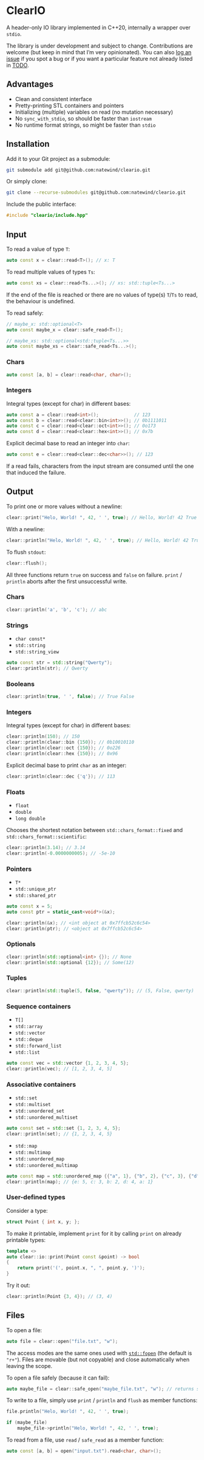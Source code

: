 # ClearIO

A header-only IO library implemented in C++20, internally a wrapper over `stdio`.

The library is under development and subject to change. Contributions are welcome (but keep in mind that I’m very opinionated). You can also [log an issue](https://github.com/natewind/cleario/issues) if you spot a bug or if you want a particular feature not already listed in [TODO](https://github.com/natewind/cleario/blob/master/TODO.md).

## Advantages

* Clean and consistent interface
* Pretty-printing STL containers and pointers
* Initializing (multiple) variables on read (no mutation necessary)
* No `sync_with_stdio`, so should be faster than `iostream`
* No runtime format strings, so might be faster than `stdio`

## Installation

Add it to your Git project as a submodule:

```bash
git submodule add git@github.com:natewind/cleario.git
```

Or simply clone:

```bash
git clone --recurse-submodules git@github.com:natewind/cleario.git
```

Include the public interface:

```cpp
#include "cleario/include.hpp"
```

## Input

To read a value of type `T`:

```cpp
auto const x = clear::read<T>(); // x: T
```

To read multiple values of types `Ts`:

```cpp
auto const xs = clear::read<Ts...>(); // xs: std::tuple<Ts...>
```

If the end of the file is reached or there are no values of type(s) `T`/`Ts` to read, the behaviour is undefined.

To read safely:

```cpp
// maybe_x: std::optional<T>
auto const maybe_x = clear::safe_read<T>();

// maybe_xs: std::optional<std::tuple<Ts...>>
auto const maybe_xs = clear::safe_read<Ts...>();
```

### Chars

```cpp
auto const [a, b] = clear::read<char, char>();
```

### Integers

Integral types (except for char) in different bases:

```cpp
auto const a = clear::read<int>();             // 123
auto const b = clear::read<clear::bin<int>>(); // 0b1111011
auto const c = clear::read<clear::oct<int>>(); // 0o173
auto const d = clear::read<clear::hex<int>>(); // 0x7b
```

Explicit decimal base to read an integer into `char`:

```cpp
auto const e = clear::read<clear::dec<char>>(); // 123
```

If a read fails, characters from the input stream are consumed until the one that induced the failure.

## Output

To print one or more values without a newline:

```cpp
clear::print("Helo, World! ", 42, ' ', true); // Hello, World! 42 True
```

With a newline:

```cpp
clear::println("Helo, World! ", 42, ' ', true); // Hello, World! 42 True
```

To flush `stdout`:

```cpp
clear::flush();
```

All three functions return `true` on success and `false` on failure. `print` / `println` aborts after the first unsuccessful write.

### Chars

```cpp
clear::println('a', 'b', 'c'); // abc
```

### Strings

* `char const*`
* `std::string`
* `std::string_view`

```cpp
auto const str = std::string("Qwerty");
clear::println(str); // Qwerty
```

### Booleans

```cpp
clear::println(true, ' ', false); // True False
```

### Integers

Integral types (except for char) in different bases:

```cpp
clear::println(150); // 150
clear::println(clear::bin {150}); // 0b10010110
clear::println(clear::oct {150}); // 0o226
clear::println(clear::hex {150}); // 0x96
```

Explicit decimal base to print `char` as an integer:

```cpp
clear::println(clear::dec {'q'}); // 113
```

### Floats

* `float`
* `double`
* `long double`

Chooses the shortest notation between `std::chars_format::fixed` and `std::chars_format::scientific`:

```cpp
clear::println(3.14); // 3.14
clear::println(-0.0000000005); // -5e-10
```

### Pointers

* `T*`
* `std::unique_ptr`
* `std::shared_ptr`

```cpp
auto const x = 5;
auto const ptr = static_cast<void*>(&x);

clear::println(&x); // <int object at 0x7ffcb52c6c54>
clear::println(ptr); // <object at 0x7ffcb52c6c54>
```

### Optionals

```cpp
clear::println(std::optional<int> {}); // None
clear::println(std::optional {12}); // Some(12)
```

### Tuples

```cpp
clear::println(std::tuple(5, false, "qwerty")); // (5, False, qwerty)
```

### Sequence containers

* `T[]`
* `std::array`
* `std::vector`
* `std::deque`
* `std::forward_list`
* `std::list`

```cpp
auto const vec = std::vector {1, 2, 3, 4, 5};
clear::println(vec); // [1, 2, 3, 4, 5]
```

### Associative containers

* `std::set`
* `std::multiset`
* `std::unordered_set`
* `std::unordered_multiset`

```cpp
auto const set = std::set {1, 2, 3, 4, 5};
clear::println(set); // {1, 2, 3, 4, 5}
```

* `std::map`
* `std::multimap`
* `std::unordered_map`
* `std::unordered_multimap`

```cpp
auto const map = std::unordered_map {{"a", 1}, {"b", 2}, {"c", 3}, {"d", 4}, {"e", 5}};
clear::println(map); // {e: 5, c: 3, b: 2, d: 4, a: 1}
```

### User-defined types

Consider a type:

```cpp
struct Point { int x, y; };
```

To make it printable, implement `print` for it by calling `print` on already printable types:

```cpp
template <>
auto clear::io::print(Point const &point) -> bool
{
	return print('(', point.x, ", ", point.y, ')');
}
```

Try it out:

```cpp
clear::println(Point {3, 4}); // (3, 4)
```

## Files

To open a file:

```cpp
auto file = clear::open("file.txt", "w");
```

The access modes are the same ones used with [`std::fopen`](https://en.cppreference.com/w/cpp/io/c/fopen) (the default is `"r+"`). Files are movable (but not copyable) and close automatically when leaving the scope.

To open a file safely (because it can fail):

```cpp
auto maybe_file = clear::safe_open("maybe_file.txt", "w"); // returns std::optional
```

To write to a file, simply use `print` / `println` and `flush` as member functions:

```cpp
file.println("Helo, World! ", 42, ' ', true);

if (maybe_file)
	maybe_file->println("Helo, World! ", 42, ' ', true);
```

To read from a file, use `read` / `safe_read` as a member function:

```cpp
auto const [a, b] = open("input.txt").read<char, char>();
```

